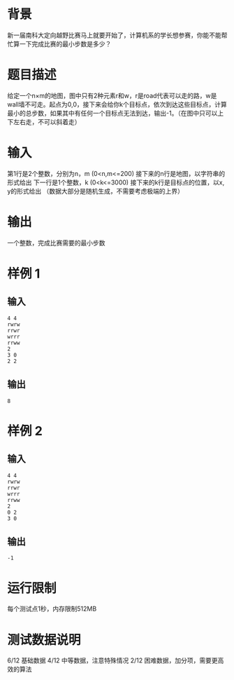 # 背景

新一届南科大定向越野比赛马上就要开始了，计算机系的学长想参赛，你能不能帮忙算一下完成比赛的最小步数是多少？

# 题目描述

给定一个n×m的地图，图中只有2种元素r和w，r是road代表可以走的路，w是wall墙不可走。起点为0,0，接下来会给你k个目标点，依次到达这些目标点，计算最小的总步数，如果其中有任何一个目标点无法到达，输出-1。（在图中只可以上下左右走，不可以斜着走）

# 输入

第1行是2个整数，分别为n，m (0<n,m<=200)
接下来的n行是地图，以字符串的形式给出
下一行是1个整数，k (0<k<=3000)
接下来的k行是目标点的位置，以x, y的形式给出
（数据大部分是随机生成，不需要考虑极端的上界）

# 输出

一个整数，完成比赛需要的最小步数

# 样例 1

## 输入

```
4 4
rwrw
rrwr
wrrr
rrww
2
3 0
2 2
```

## 输出

```
8
```

# 样例 2

## 输入

```
4 4
rwrw
rrwr
wrrr
rrww
2
0 2
3 0
```

## 输出

```
-1
```

# 运行限制

每个测试点1秒，内存限制512MB

# 测试数据说明

6/12 基础数据
4/12 中等数据，注意特殊情况
2/12 困难数据，加分项，需要更高效的算法